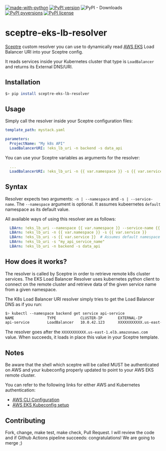 [![made-with-python](https://img.shields.io/badge/Made%20with-Python-1f425f.svg)](https://www.python.org/)
[![PyPI version](https://badge.fury.io/py/sceptre-eks-lb-resolver.svg)](https://badge.fury.io/py/sceptre-eks-lb-resolver)
![PyPI - Downloads](https://img.shields.io/pypi/dm/sceptre-eks-lb-resolver)
[![PyPI pyversions](https://img.shields.io/pypi/pyversions/sceptre-eks-lb-resolver.svg)](https://pypi.python.org/pypi/sceptre-eks-lb-resolver/)
[![PyPI license](https://img.shields.io/pypi/l/sceptre-eks-lb-resolver.svg)](https://pypi.python.org/pypi/sceptre-eks-lb-resolver/)

# sceptre-eks-lb-resolver
[Sceptre](https://github.com/Sceptre/sceptre) custom resolver you can use to dynamically read [AWS EKS](https://aws.amazon.com/eks/) 
Load Balancer URI into your Sceptre config. 

It reads services inside your Kubernetes cluster that type is `LoadBalancer` and returns its External DNS/URI.


## Installation

```bash
$> pip install sceptre-eks-lb-resolver
```


## Usage

Simply call the resolver inside your Sceptre configuration files:

```yaml
template_path: mystack.yaml

parameters:
  ProjectName: "My k8s API"
  LoadBalancerURI: !eks_lb_uri -n backend -s data_api 
```

You can use your Sceptre variables as arguments for the resolver:

```yaml
  ...
  LoadBalancerURI: !eks_lb_uri -n {{ var.namespace }} -s {{ var.service }}
```


## Syntax

Resolver expects two arguments: `-n | --namespace` and `-s | --service-name`.
The `--namespace` argument is optional. It assumes kubeernetes `default` namespace
as its default value. 

All available ways of using this resolver are as follows:

```yaml
  LBArn: !eks_lb_uri --namespace {{ var.namespace }} --service-name {{ var.service }}
  LBArn: !eks_lb_uri -n {{ var.namespace }} -s {{ var.service }}
  LBArn: !eks_lb_uri -s {{ var.service }}  # Assumes default namespace
  LBArn: !eks_lb_uri -s "my_api_service_name"
  LBArn: !eks_lb_uri -n backend -s data_api
```


## How does it works?

The resolver is called by Sceptre in order to retrieve remote k8s cluster services.
The EKS Load Balancer Resolver uses kubernetes python client to connect on the remote
cluster and retrieve data of the given service name from a given namespace.

The K8s Load Balancer URI resolver simply tries to get the Load Balancer DNS as if you run:

```bash
$> kubectl --namespace backend get service api-service
NAME               TYPE           CLUSTER-IP       EXTERNAL-IP                               PORT(S)         AGE
api-service        LoadBalancer   10.0.42.123      XXXXXXXXXXX.us-east-1.elb.amazonaws.com   443:32214/TCP   12h40m
```

The resolver goes after the `XXXXXXXXXXX.us-east-1.elb.amazonaws.com` value. When succeeds, it loads in place this
value in your Sceptre template.


## Notes

Be aware that the shell which sceptre will be called MUST be authenticated on AWS and 
your kubeconfig properly updated to point to your AWS EKS remote cluster.

You can refer to the following links for either AWS and Kubernetes authentication:

* [AWS CLI Configuration](https://docs.aws.amazon.com/cli/latest/userguide/cli-configure-quickstart.html)
* [AWS EKS Kubeconfig setup](https://docs.aws.amazon.com/eks/latest/userguide/create-kubeconfig.html)


## Contributing

Fork, change, make test, make check, Pull Request.
I will review the code and if Github Actions pipeline succeeds: congratulations! We are going to merge ;)
